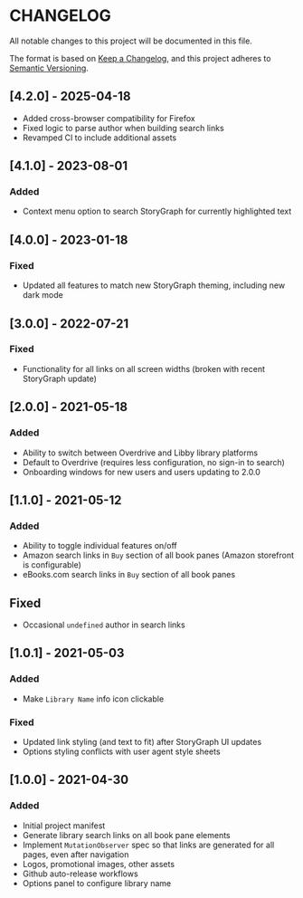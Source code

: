 # CHANGELOG

All notable changes to this project will be documented in this file.

The format is based on [Keep a Changelog](https://keepachangelog.com/en/1.0.0/),
and this project adheres to [Semantic Versioning](https://semver.org/spec/v2.0.0.html).

## [4.2.0] - 2025-04-18

- Added cross-browser compatibility for Firefox
- Fixed logic to parse author when building search links
- Revamped CI to include additional assets

## [4.1.0] - 2023-08-01

### Added

- Context menu option to search StoryGraph for currently highlighted text

## [4.0.0] - 2023-01-18

### Fixed

- Updated all features to match new StoryGraph theming, including new dark mode

## [3.0.0] - 2022-07-21

### Fixed

- Functionality for all links on all screen widths (broken with recent StoryGraph update)

## [2.0.0] - 2021-05-18

### Added

- Ability to switch between Overdrive and Libby library platforms
- Default to Overdrive (requires less configuration, no sign-in to search)
- Onboarding windows for new users and users updating to 2.0.0

## [1.1.0] - 2021-05-12

### Added

- Ability to toggle individual features on/off
- Amazon search links in `Buy` section of all book panes (Amazon storefront is configurable)
- eBooks.com search links in `Buy` section of all book panes

## Fixed

- Occasional `undefined` author in search links

## [1.0.1] - 2021-05-03

### Added

- Make `Library Name` info icon clickable

### Fixed

- Updated link styling (and text to fit) after StoryGraph UI updates
- Options styling conflicts with user agent style sheets

## [1.0.0] - 2021-04-30

### Added

- Initial project manifest
- Generate library search links on all book pane elements
- Implement `MutationObserver` spec so that links are generated for all pages, even after navigation
- Logos, promotional images, other assets
- Github auto-release workflows
- Options panel to configure library name
